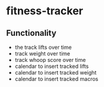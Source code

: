 # fitness-tracker

## Functionality

- the track lifts over time
- track weight over time
- track whoop score over time
- calendar to insert tracked lifts
- calendar to insert tracked weight
- calendar to insert tracked macros